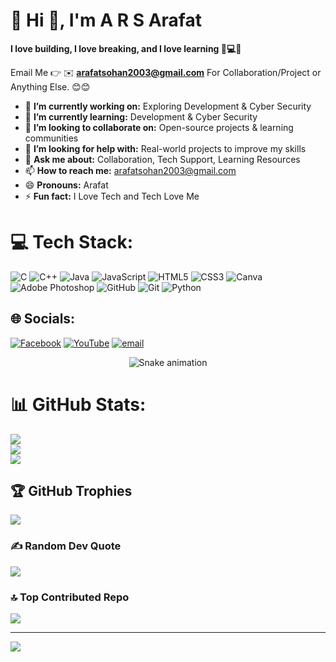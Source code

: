 # 💫 Hi 👋, I'm A R S Arafat
**I love building, I love breaking, and I love learning 🚀💻🔐**

Email Me 👉 ✉️ **arafatsohan2003@gmail.com** For Collaboration/Project or Anything Else. 😊😊

- 🔭 **I’m currently working on:** Exploring Development & Cyber Security
- 🌱 **I’m currently learning:** Development & Cyber Security
- 👯 **I’m looking to collaborate on:** Open-source projects & learning communities
- 🤔 **I’m looking for help with:** Real-world projects to improve my skills
- 💬 **Ask me about:** Collaboration, Tech Support, Learning Resources
- 📫 **How to reach me:** arafatsohan2003@gmail.com
- 😄 **Pronouns:** Arafat
- ⚡ **Fun fact:** I Love Tech and Tech Love Me



# 💻 Tech Stack:
![C](https://img.shields.io/badge/c-%2300599C.svg?style=for-the-badge&logo=c&logoColor=white) ![C++](https://img.shields.io/badge/c++-%2300599C.svg?style=for-the-badge&logo=c%2B%2B&logoColor=white) ![Java](https://img.shields.io/badge/java-%23ED8B00.svg?style=for-the-badge&logo=openjdk&logoColor=white) ![JavaScript](https://img.shields.io/badge/javascript-%23323330.svg?style=for-the-badge&logo=javascript&logoColor=%23F7DF1E) ![HTML5](https://img.shields.io/badge/html5-%23E34F26.svg?style=for-the-badge&logo=html5&logoColor=white) ![CSS3](https://img.shields.io/badge/css3-%231572B6.svg?style=for-the-badge&logo=css3&logoColor=white) ![Canva](https://img.shields.io/badge/Canva-%2300C4CC.svg?style=for-the-badge&logo=Canva&logoColor=white) ![Adobe Photoshop](https://img.shields.io/badge/adobe%20photoshop-%2331A8FF.svg?style=for-the-badge&logo=adobe%20photoshop&logoColor=white) ![GitHub](https://img.shields.io/badge/github-%23121011.svg?style=for-the-badge&logo=github&logoColor=white) ![Git](https://img.shields.io/badge/git-%23F05033.svg?style=for-the-badge&logo=git&logoColor=white) ![Python](https://img.shields.io/badge/python-3670A0?style=for-the-badge&logo=python&logoColor=ffdd54)


## 🌐 Socials:
[![Facebook](https://img.shields.io/badge/Facebook-%231877F2.svg?logo=Facebook&logoColor=white)](https://facebook.com/ars2k03) [![YouTube](https://img.shields.io/badge/YouTube-%23FF0000.svg?logo=YouTube&logoColor=white)](https://youtube.com/@ars2k03) [![email](https://img.shields.io/badge/Email-D14836?logo=gmail&logoColor=white)](mailto:arafatsohan2003@gmail.com) 



<!-- Snake Game Repo View -->

<div align="center">
  <img src="https://profile-readme-generator.com/assets/snake.svg" alt="Snake animation" />
</div>


# 📊 GitHub Stats:
![](https://github-readme-stats.vercel.app/api?username=ars2k03&theme=github_dark&hide_border=false&include_all_commits=true&count_private=false)<br/>
![](https://nirzak-streak-stats.vercel.app/?user=ars2k03&theme=github_dark&hide_border=false)<br/>
![](https://github-readme-stats.vercel.app/api/top-langs/?username=ars2k03&theme=github_dark&hide_border=false&include_all_commits=true&count_private=false&layout=compact)

## 🏆 GitHub Trophies
![](https://github-profile-trophy.vercel.app/?username=ars2k03&theme=radical&no-frame=false&no-bg=true&margin-w=4)

### ✍️ Random Dev Quote
![](https://quotes-github-readme.vercel.app/api?type=horizontal&theme=radical)

### 🔝 Top Contributed Repo
![](https://github-contributor-stats.vercel.app/api?username=ars2k03&limit=5&theme=dark&combine_all_yearly_contributions=true)

---
[![](https://visitcount.itsvg.in/api?id=ars2k03&icon=0&color=0)](https://visitcount.itsvg.in)

<!-- Proudly created with GPRM ( https://gprm.itsvg.in ) -->
